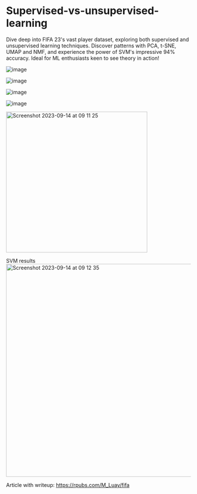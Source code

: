 # Supervised-vs-unsupervised-learning
Dive deep into FIFA 23's vast player dataset, exploring both supervised and unsupervised learning techniques. Discover patterns with PCA, t-SNE, UMAP and NMF, and experience the power of SVM's impressive 94% accuracy. Ideal for ML enthusiasts keen to see theory in action!

![image](https://github.com/muhammad-luay/Supervised-vs-unsupervised-learning/assets/62732628/21461143-1e4c-490f-9c78-d0873e2e2d89)


![image](https://github.com/muhammad-luay/Supervised-vs-unsupervised-learning/assets/62732628/9eb69403-ba10-4c0d-9534-75beaff7d2a0)

![image](https://github.com/muhammad-luay/Supervised-vs-unsupervised-learning/assets/62732628/d3e75ef7-ba13-4cd1-84e1-1f20b26c2456)

![image](https://github.com/muhammad-luay/Supervised-vs-unsupervised-learning/assets/62732628/8691d2d2-fb05-4c3d-ae17-9ea101dbd5f9)


<img width="385" alt="Screenshot 2023-09-14 at 09 11 25" src="https://github.com/muhammad-luay/Supervised-vs-unsupervised-learning/assets/62732628/1a1f8269-9ae8-427b-95fc-57318beac0ce">

SVM results
<img width="582" alt="Screenshot 2023-09-14 at 09 12 35" src="https://github.com/muhammad-luay/Supervised-vs-unsupervised-learning/assets/62732628/d30da7a1-6ba9-4440-bfb4-d80c8b2bc229">

Article with writeup: https://rpubs.com/M_Luay/fifa
